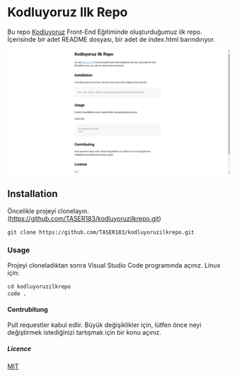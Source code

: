 # Kodluyoruz Ilk Repo

Bu repo [Kodluyoruz](https://kodluyoruz.org/) Front-End Eğitiminde oluşturduğumuz ilk repo. İçerisinde bir adet README dosyası, bir adet de index.html barındırıyor.

![Proje](https://raw.githubusercontent.com/Kodluyoruz/taskforce/main/git/odev1/figures/markdown.png)

## Installation

Öncelikle projeyi clonelayın.(https://github.com/TASER183/kodluyoruzilkrepo.git)

```
git clone https://github.com/TASER183/kodluyoruzilkrepo.git
```

### Usage

Projeyi cloneladıktan sonra Visual Studio Code programında açınız.
Linux için:

```
cd kodluyoruzilkrepo
code .
```

#### Contrubitung

Pull requestler kabul edlir. Büyük değişiklikler için, lütfen önce neyi değiştirmek istediğinizi tartışmak için bir konu açınız.

##### Licence

[MIT](https://choosealicense.com/licenses/mit/)
